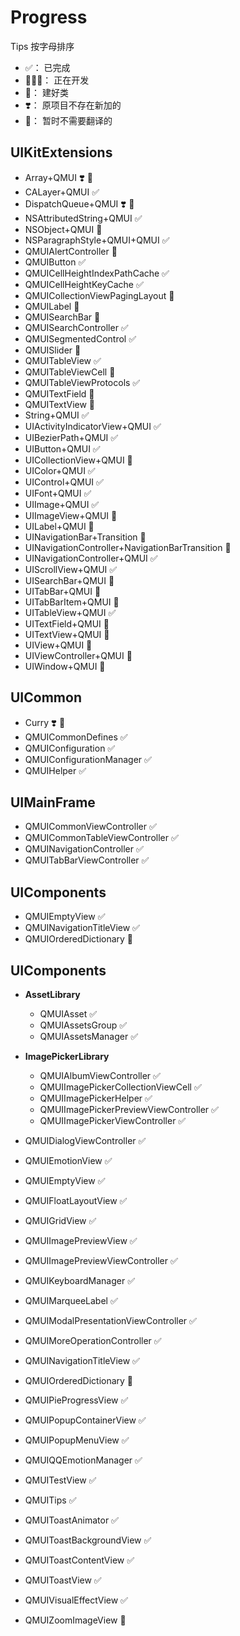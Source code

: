 # Progress

Tips
按字母排序
* ✅： 已完成
* 👨🏼‍💻： 正在开发
* 👷： 建好类
* ❣️： 原项目不存在新加的
* 📎： 暂时不需要翻译的

## UIKitExtensions
* Array+QMUI  ❣️ 👷
* CALayer+QMUI  ✅
* DispatchQueue+QMUI  ❣️ 👷
* NSAttributedString+QMUI  ✅
* NSObject+QMUI  👷
* NSParagraphStyle+QMUI+QMUI  ✅
* QMUIAlertController 👷
* QMUIButton  ✅
* QMUICellHeightIndexPathCache  ✅
* QMUICellHeightKeyCache  ✅
* QMUICollectionViewPagingLayout  👷
* QMUILabel  👷
* QMUISearchBar  👷
* QMUISearchController  ✅
* QMUISegmentedControl  ✅
* QMUISlider  👷
* QMUITableView  ✅
* QMUITableViewCell  👷
* QMUITableViewProtocols  ✅
* QMUITextField  👷
* QMUITextView  👷
* String+QMUI  ✅
* UIActivityIndicatorView+QMUI  ✅
* UIBezierPath+QMUI  ✅
* UIButton+QMUI  ✅
* UICollectionView+QMUI  👷
* UIColor+QMUI  ✅
* UIControl+QMUI  ✅
* UIFont+QMUI  ✅
* UIImage+QMUI  ✅
* UIImageView+QMUI  👷
* UILabel+QMUI  👷
* UINavigationBar+Transition  👷
* UINavigationController+NavigationBarTransition  👷
* UINavigationController+QMUI  ✅
* UIScrollView+QMUI  ✅
* UISearchBar+QMUI  👷
* UITabBar+QMUI  👷
* UITabBarItem+QMUI  👷
* UITableView+QMUI  ✅
* UITextField+QMUI  👷
* UITextView+QMUI  👷
* UIView+QMUI  👷
* UIViewController+QMUI  👷
* UIWindow+QMUI  👷



## UICommon

* Curry  ❣️ 👷
* QMUICommonDefines  ✅
* QMUIConfiguration  ✅
* QMUIConfigurationManager  ✅
* QMUIHelper  ✅



## UIMainFrame

* QMUICommonViewController  ✅
* QMUICommonTableViewController  ✅
* QMUINavigationController  ✅
* QMUITabBarViewController  ✅



## UIComponents

* QMUIEmptyView  ✅
* QMUINavigationTitleView   ✅
* QMUIOrderedDictionary  👷


## UIComponents

* **AssetLibrary**
  * QMUIAsset  ✅
  * QMUIAssetsGroup  ✅
  * QMUIAssetsManager  ✅


* **ImagePickerLibrary**
  * QMUIAlbumViewController  ✅
  * QMUIImagePickerCollectionViewCell  ✅
  * QMUIImagePickerHelper  ✅
  * QMUIImagePickerPreviewViewController  ✅
  * QMUIImagePickerViewController   ✅


* QMUIDialogViewController  ✅
* QMUIEmotionView   ✅
* QMUIEmptyView  ✅
* QMUIFloatLayoutView  ✅
* QMUIGridView  ✅
* QMUIImagePreviewView  ✅
* QMUIImagePreviewViewController  ✅
* QMUIKeyboardManager  ✅
* QMUIMarqueeLabel  ✅
* QMUIModalPresentationViewController  ✅
* QMUIMoreOperationController  ✅
* QMUINavigationTitleView   ✅
* QMUIOrderedDictionary  📎
* QMUIPieProgressView  ✅
* QMUIPopupContainerView ✅
* QMUIPopupMenuView  ✅
* QMUIQQEmotionManager  ✅
* QMUITestView  ✅
* QMUITips  ✅
* QMUIToastAnimator  ✅
* QMUIToastBackgroundView  ✅
* QMUIToastContentView  ✅
* QMUIToastView  ✅
* QMUIVisualEffectView  ✅
* QMUIZoomImageView  👷

